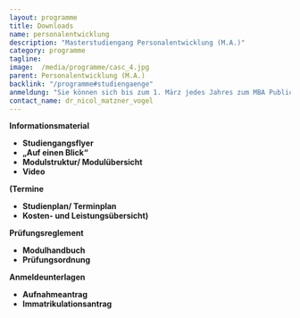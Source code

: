 ```yaml
---
layout: programme
title: Downloads
name: personalentwicklung
description: "Masterstudiengang Personalentwicklung (M.A.)"
category: programme
tagline: 
image:  /media/programme/casc_4.jpg
parent: Personalentwicklung (M.A.)
backlink: "/programme#studiengaenge"
anmeldung: "Sie können sich bis zum 1. März jedes Jahres zum MBA Public Management anmelden, der Studiengang beginnt im April jedes Jahres."
contact_name: dr_nicol_matzner_vogel
---
```



**Informationsmaterial**

* **Studiengangsflyer**
* **„Auf einen Blick“**
* **Modulstruktur/ Modulübersicht**
* **Video**

**(Termine**

* **Studienplan/ Terminplan**
* **Kosten- und Leistungsübersicht)**

**Prüfungsreglement**

* **Modulhandbuch**
* **Prüfungsordnung**

**Anmeldeunterlagen**

* **Aufnahmeantrag**
* **Immatrikulationsantrag**
